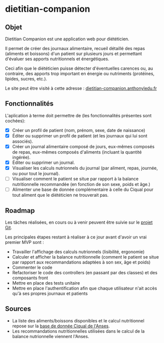 # dietitian-companion

## Objet

Dietitian Companion est une application web pour diététicien.

Il permet de créer des journaux alimentaire, recueil détaillé des repas (aliments et boissons) d'un patient sur plusieurs jours et permettant d'évaluer ses apports nutritionnels et énergétiques.

Ceci afin que le diététicien puisse détecter d'éventuelles carences ou, au contraire, des apports trop important en énergie ou nutriments (protéines, lipides, sucres, etc.).

Le site peut être visité à cette adresse : [dietitian-companion.anthonyledu.fr](https://dietitian-companion.anthonyledu.fr)

## Fonctionnalités

L'aplication à terme doit permettre de (les fonctionnalités présentes sont cochées):

- [x] Créer un profil de patient (nom, prénom, sexe, date de naissance)
- [x] Éditer ou supprimer un profil de patient (et les journaux qui lui sont associés).
- [x] Créer un journal alimentaire composé de jours, eux-mêmes composés de repas, eux-mêmes composés d'aliments (incluant la quantité ingérée).
- [x] Éditer ou supprimer un journal.
- [x] Visualiser les calculs nutrionnels du journal (par aliment, repas, journée, ou pour tout le journal).
- [ ] Visualiser comment le patient se situe par rapport à la balance nutritionnelle recommandée (en fonction de son sexe, poids et âge.)
- [ ] Alimenter une base de donnée complémentaire à celle du Ciqual pour tout aliment que le diététicien ne trouverait pas.

## Roadmap

Les tâches réalisées, en cours ou à venir peuvent être suivie sur le [projet Git](https://github.com/users/AnthonyLeDu/projects/2).

Les principales étapes restant à réaliser à ce jour avant d'avoir un vrai premier MVP sont :

- Travailler l'affichage des calculs nutrionnels (lisibilité, ergonomie)
- Calculer et afficher la balance nutritionnelle (comment le patient se situe par rapport aux recommandations adaptées à son sex, âge et poids)
- Commenter le code
- Refactoriser le code des controllers (en passant par des classes) et des composants front
- Mettre en place des tests unitaire
- Mettre en place l'authentification afin que chaque utilisateur n'ait accès qu'à ses propres journaux et patients

## Sources

- La liste des aliments/boissons disponibles et le calcul nutritionnel repose sur la [base de donnée Ciqual de l'Anses](https://ciqual.anses.fr).
- Les recommandations nutritionnelles utilisées dans le calcul de la balance nutrionnelle viennent l'Anses.
